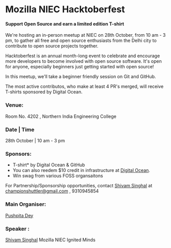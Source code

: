 # Mozilla NIEC Hacktoberfest
#### Support Open Source and earn a limited edition T-shirt

We're hosting an in-person meetup at NIEC on 28th October, from 10 am - 3 pm, to gather all free and open source enthusiasts from the Delhi city to contribute to open source projects together. 

Hacktoberfest is an annual  month-long event to celebrate and encourage more developers to become involved with open source software. It's open for anyone, especially beginners just getting started with open source! 

In this meetup, we'll take a beginner friendly session on Git and GitHub.

The most active contributos, who make at least 4 PR's merged, will receive T-shirts sponsored by Digital Ocean. 

### Venue: 
Room No. 4202 , Northern India Engineering College
### Date | Time
28th October | 10 am - 3 pm

### Sponsors:
- T-shirt* by Digital Ocean & GitHub
- You can also reedem $10 credit in infrastructure at [Digital Ocean](do.co/hacktoberfest17).
- Win swag from various FOSS organsaitons


For Partnership/Sponsorship opportunities, contact [Shivam Singhal](https://mozillians.org/en-US/u/championshuttler/) at championshuttler@gmail.com , 9310945854 

### Main Organiser:
[Pushpita Dey](https://mozillians.org/en-US/u/pushpita.dey/)

### Speaker : 
[Shivam Singhal](https://mozillians.org/en-US/u/championshuttler/)
Mozilla NIEC Ignited Minds
